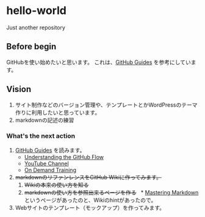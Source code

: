 # hello-world
Just another repository

## Before begin
GitHubを使い始めたいと思います。
これは、[GitHub Guides](https://guides.github.com/activities/hello-world/ "Hellow World") を参考にしています。

## Vision
1. サイト制作などのバージョン管理や、テンプレートとかWordPressのテーマ作りに利用したいと思っています。
2. markdownの記述の練習

### What's the next action

1. [GitHub Guides](https://guides.github.com/) を読みます。
   * [Understanding the GitHub Flow](https://guides.github.com/introduction/flow/)
   + [YouTube Channel](http://youtube.com/githubguides)
   - [On Demand Training](https://services.github.com/on-demand/)
2. ~~markdownのリファンレンスをGitHub Wikiに作ってみます。~~
   1. ~~Wikiの本来の使い方を知る~~
   2. ~~markdownの使い方を参照出来るページを作る~~
   * [Mastering Markdown](https://guides.github.com/features/mastering-markdown/)というページがあったのと、Wikiのhintがあったので。
3. Webサイトのテンプレート（モックアップ）を作ってみます。
